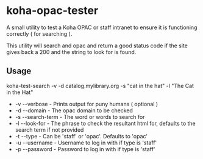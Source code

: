 # koha-opac-tester
A small utility to test a Koha OPAC or staff intranet to ensure it is functioning correctly ( for searching ).

This utility will search and opac and return a good status code if the site gives back a 200 and the string to look for is found.

## Usage
koha-test-search -v -d catalog.mylibrary.org -s "cat in the hat" -l "The Cat in the Hat"

* -v --verbose      - Prints output for puny humans ( optional )
* -d --domain       - The opac domain to be checked
* -s --search-term  - The word or words to search for
* -l --look-for     - The phrase to check the resultant html for, defaults to the search term if not provided
* -t --type         - Can be 'staff' or 'opac'. Defaults to 'opac'
* -u --username     - Username to log in with if type is 'staff'
* -p --password     - Password to log in with if type is 'staff'

